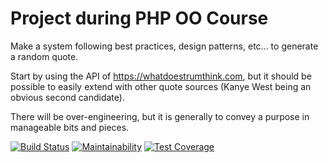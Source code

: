 # Project during PHP OO Course

Make a system following best practices, design patterns, etc... to generate a random quote.

Start by using the API of https://whatdoestrumthink.com, but it should be possible to easily extend with other quote sources (Kanye West being an obvious second candidate).

There will be over-engineering, but it is generally to convey a purpose in manageable bits and pieces.


[![Build Status](https://travis-ci.org/dubgeiser/phpoo.svg)](https://travis-ci.org/dubgeiser/phpoo)
[![Maintainability](https://api.codeclimate.com/v1/badges/a296903cd1c531607bac/maintainability)](https://codeclimate.com/github/dubgeiser/phpoo/maintainability)
[![Test Coverage](https://api.codeclimate.com/v1/badges/a296903cd1c531607bac/test_coverage)](https://codeclimate.com/github/dubgeiser/phpoo/test_coverage)
